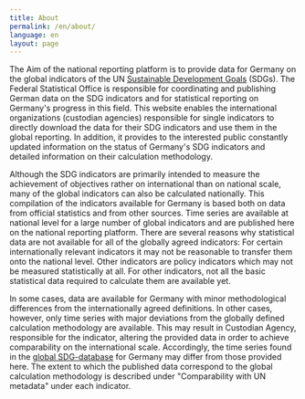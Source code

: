 ```yaml
---
title: About
permalink: /en/about/
language: en
layout: page
---
```


The Aim of the national reporting platform is to provide data for Germany on the global indicators of the UN [Sustainable Development Goals](https://www.un.org/sustainabledevelopment/sustainable-development-goals/) (SDGs). The Federal Statistical Office is responsible for coordinating and publishing German data on the SDG indicators and for statistical reporting on Germany's progress in this field. This website enables the international organizations (custodian agencies) responsible for single indicators to directly download the data for their SDG indicators and use them in the global reporting. In addition, it provides to the interested public constantly updated information on the status of Germany's SDG indicators and detailed information on their calculation methodology.

Although the SDG indicators are primarily intended to measure the achievement of objectives rather on international than on national scale, many of the global indicators can also be calculated nationally. This compilation of the indicators available for Germany is based both on data from official statistics and from other sources. Time series are available at national level for a large number of global indicators and are published here on the national reporting platform. There are several reasons why statistical data are not available for all of the globally agreed indicators: For certain internationally relevant indicators it may not be reasonable to transfer them onto the national level. Other indicators are policy indicators which may not be measured statistically at all. For other indicators, not all the basic statistical data required to calculate them are available yet.

In some cases, data are available for Germany with minor methodological differences from the internationally agreed definitions. In other cases, however, only time series with major deviations from the globally defined calculation methodology are available. This may result in Custodian Agency, responsible for the indicator, altering the provided data in order to achieve comparability on the international scale. Accordingly, the time series found in the [global SDG-database](https://unstats.un.org/sdgs/indicators/database/) for Germany may differ from those provided here. The extent to which the published data correspond to the global calculation methodology is described under "Comparability with UN metadata" under each indicator.
